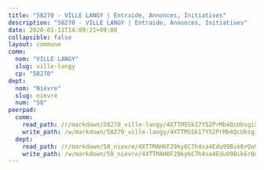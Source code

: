 ```yaml
---
title: "58270 - VILLE LANGY | Entraide, Annonces, Initiatives"
description: "58270 - VILLE LANGY | Entraide, Annonces, Initiatives"
date: 2020-01-11T14:09:21+09:00
collapsible: false
layout: commune
comm:
  nom: "VILLE LANGY"
  slug: ville-langy
  cp: "58270"
dept:
  nom: "Nièvre"
  slug: nievre
  num: "58"
peerpad:
  comm:
    read_path: /r/markdown/58270_ville-langy/4XTTM5Sk17Y52PrMb4QcUbsgiXAtrmprfxUBGB3Sa5r9R8NZj
    write_path: /w/markdown/58270_ville-langy/4XTTM5Sk17Y52PrMb4QcUbsgiXAtrmprfxUBGB3Sa5r9R8NZj-K3TgUxvoFYK1UkfNUSEinBYDzqmMKar6R3s1E5U1XaB7hVktrtL2vR7C9BGZGKoTcADdiApuKx96YwYmzsoJEdMtjKhzybCH52zEYhahXULZJPXgRq7HAytjZseb5q3FQUeNX6YV
  dept:
    read_path: /r/markdown/58_nievre/4XTTMAH6F29ky6C7h4sa4Edu99Bik6rQu9XbiuBD1DvLw22pb
    write_path: /w/markdown/58_nievre/4XTTMAH6F29ky6C7h4sa4Edu99Bik6rQu9XbiuBD1DvLw22pb-K3TgUtHs3LnA4VP5N1eQxK9UkiWFz8M5ZP7N97wnUEM9Wfw65apM3LnvEX8HhP2Sd27LDh5t4GgmkbGDUaCqpnkD9BJGbaMbkS8idf1DYkYaRo6rACHXiR4PjahH89PiAFqFL3Lf
---
```


